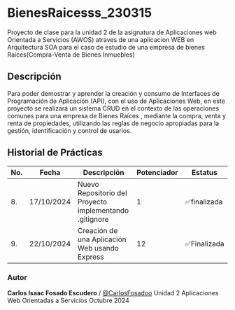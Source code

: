 # BienesRaicesss_230315
Proyecto de clase para la unidad 2 de la asignatura de Aplicaciones web Orientada a Servicios (AWOS) atraves  de una aplicacion WEB en Arquitectura SOA para el caso de estudio de una empresa de bienes Raices(Compra-Venta de Bienes Inmuebles)

## Descripción

Para poder demostrar y aprender la creación y consumo de Interfaces de Programación de Aplicación (API), con el uso de Aplicaciones Web, en este proyecto se realizará un sistema CRUD en el contexto de las operaciones comunes para una empresa de Bienes Raíces , mediante la compra, venta y renta de propiedades, utilizando las reglas de negocio apropiadas para la gestión, identificación y control de usarios.

## Historial de Prácticas

|No.|Fecha |Descripción|Potenciador|Estatus|
|--|--|--|--|--|
|8.|17/10/2024|Nuevo Repositorio del Proyecto implementando .gitignore|1| ✅finalizada|
|9.|22/10/2024|Creación de una Aplicación Web usando Express| 12|✅Finalizada|


### Autor
 **Carlos Isaac Fosado Escudero** / [@CarlosFosadoo](https://github.com/CarlosFosadoo)
Unidad 2
Aplicaciones Web Orientadas a Servicios 
Octubre 2024
